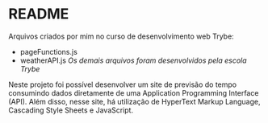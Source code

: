 # README

Arquivos criados por mim no curso de desenvolvimento web Trybe:

- pageFunctions.js
- weatherAPI.js
*Os demais arquivos foram desenvolvidos pela escola Trybe*

Neste projeto foi possível desenvolver um site de previsão do tempo consumindo dados diretamente de uma Application Programming Interface (API). Além disso, nesse site, há utilização de HyperText Markup Language, Cascading Style Sheets e JavaScript.
